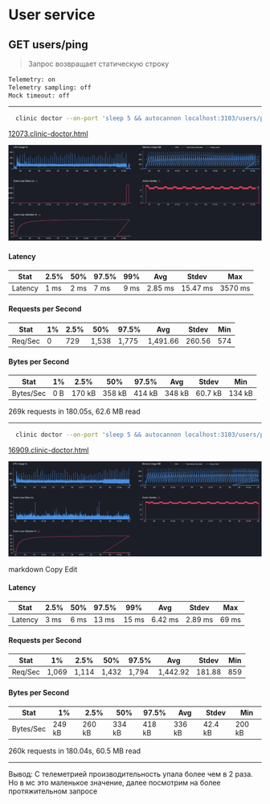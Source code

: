 # User service

## GET users/ping

> Запрос возвращает статическую строку

```text
Telemetry: on
Telemetry sampling: off
Mock timeout: off
```

---

```bash
  clinic doctor --on-port 'sleep 5 && autocannon localhost:3103/users/ping -c 5 -p 1 -d 180' -- node dist/src/main.js
```

[12073.clinic-doctor.html](../../../user-service/.clinic/12073.clinic-doctor.html)

![img.png](img.png)

#### Latency
| Stat    | 2.5% | 50%  | 97.5% | 99%  | Avg     | Stdev    | Max     |
|---------|------|------|-------|------|---------|----------|---------|
| Latency | 1 ms | 2 ms | 7 ms  | 9 ms | 2.85 ms | 15.47 ms | 3570 ms |

#### Requests per Second
| Stat      | 1% | 2.5% | 50%  | 97.5% | Avg      | Stdev   | Min  |
|-----------|----|------|------|-------|----------|---------|------|
| Req/Sec   | 0  | 729  | 1,538 | 1,775 | 1,491.66 | 260.56 | 574  |

#### Bytes per Second
| Stat      | 1%  | 2.5%   | 50%    | 97.5%  | Avg    | Stdev   | Min     |
|-----------|-----|--------|--------|--------|--------|---------|---------|
| Bytes/Sec | 0 B | 170 kB | 358 kB | 414 kB | 348 kB | 60.7 kB | 134 kB |

269k requests in 180.05s, 62.6 MB read

---

```bash
  clinic doctor --on-port 'sleep 5 && autocannon localhost:3103/users/ping -c 10 -p 1 -d 180' -- node dist/src/main.js
```
[16909.clinic-doctor.html](../../../user-service/.clinic/16909.clinic-doctor.html)

![img_1.png](img_1.png)


markdown
Copy
Edit
#### Latency
| Stat    | 2.5% | 50%  | 97.5% | 99%   | Avg     | Stdev   | Max   |
|---------|------|------|-------|-------|---------|---------|-------|
| Latency | 3 ms | 6 ms | 13 ms | 15 ms | 6.42 ms | 2.89 ms | 69 ms |

#### Requests per Second
| Stat      | 1%    | 2.5%  | 50%   | 97.5% | Avg      | Stdev   | Min  |
|-----------|-------|-------|-------|-------|----------|---------|------|
| Req/Sec   | 1,069 | 1,114 | 1,432 | 1,794 | 1,442.92 | 181.88  | 859  |

#### Bytes per Second
| Stat      | 1%    | 2.5%  | 50%   | 97.5% | Avg    | Stdev   | Min     |
|-----------|-------|-------|-------|-------|--------|---------|---------|
| Bytes/Sec | 249 kB | 260 kB | 334 kB | 418 kB | 336 kB | 42.4 kB | 200 kB |

260k requests in 180.04s, 60.5 MB read

---

Вывод: С телеметрией производительность упала более чем в 2 раза. Но в мс это маленькое значение, далее посмотрим на более протяжительном запросе
